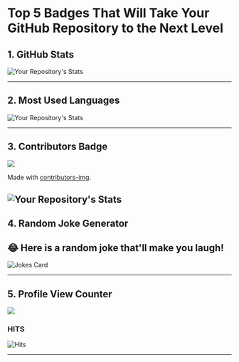 # Top 5 Badges That Will Take Your GitHub Repository to the Next Level


## 1. GitHub Stats

![Your Repository's Stats](https://github-readme-stats.vercel.app/api?username=Tanu-N-Prabhu&show_icons=true)

------------------------------------------------------------------------------------------------------------------------------

## 2. Most Used Languages

![Your Repository's Stats](https://github-readme-stats.vercel.app/api/top-langs/?username=Tanu-N-Prabhu&theme=blue-green)

------------------------------------------------------------------------------------------------------------------------------

## 3. Contributors Badge

<a href="https://github.com/Tanu-N-Prabhu/Python/graphs/contributors">
  <img src="https://contrib.rocks/image?repo=Tanu-N-Prabhu/Python" />
</a>

Made with [contributors-img](https://contrib.rocks).


  ![Your Repository's Stats](https://contrib.rocks/image?repo=Tanu-N-Prabhu/Python)
------------------------------------------------------------------------------------------------------------------------------

## 4. Random Joke Generator

## 😂 Here is a random joke that'll make you laugh!
![Jokes Card](https://readme-jokes.vercel.app/api)

------------------------------------------------------------------------------------------------------------------------------

## 5. Profile View Counter

<img src="https://komarev.com/ghpvc/?username=Tanu-N-Prabhu"/>

### HITS

![Hits](https://hitcounter.pythonanywhere.com/count/tag.svg?url=https://github.com/Tanu-N-Prabhu/Python)

------------------------------------------------------------------------------------------------------------------------------

